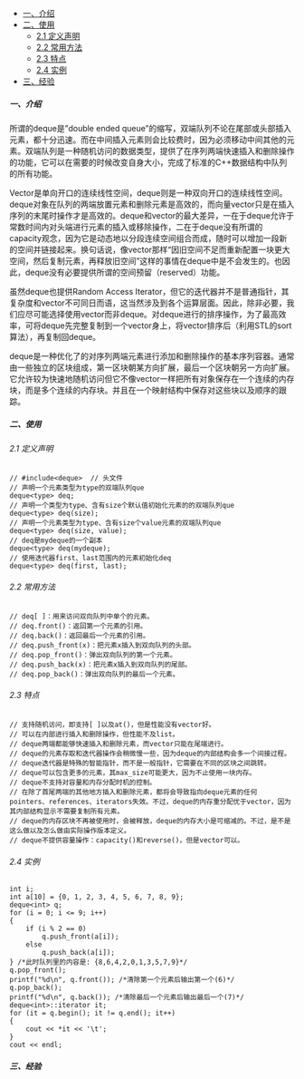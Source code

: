 
- [一、介绍](#一介绍)
- [二、使用](#二使用)
  - [2.1 定义声明](#21-定义声明)
  - [2.2 常用方法](#22-常用方法)
  - [2.3 特点](#23-特点)
  - [2.4 实例](#24-实例)
- [三、经验](#三经验)

##### 一、介绍
所谓的deque是”double ended queue”的缩写，双端队列不论在尾部或头部插入元素，都十分迅速。而在中间插入元素则会比较费时，因为必须移动中间其他的元素。双端队列是一种随机访问的数据类型，提供了在序列两端快速插入和删除操作的功能，它可以在需要的时候改变自身大小，完成了标准的C++数据结构中队列的所有功能。 

Vector是单向开口的连续线性空间，deque则是一种双向开口的连续线性空间。deque对象在队列的两端放置元素和删除元素是高效的，而向量vector只是在插入序列的末尾时操作才是高效的。deque和vector的最大差异，一在于deque允许于常数时间内对头端进行元素的插入或移除操作，二在于deque没有所谓的capacity观念，因为它是动态地以分段连续空间组合而成，随时可以增加一段新的空间并链接起来。换句话说，像vector那样“因旧空间不足而重新配置一块更大空间，然后复制元素，再释放旧空间”这样的事情在deque中是不会发生的。也因此，deque没有必要提供所谓的空间预留（reserved）功能。 

虽然deque也提供Random Access Iterator，但它的迭代器并不是普通指针，其复杂度和vector不可同日而语，这当然涉及到各个运算层面。因此，除非必要，我们应尽可能选择使用vector而非deque。对deque进行的排序操作，为了最高效率，可将deque先完整复制到一个vector身上，将vector排序后（利用STL的sort算法），再复制回deque。 

deque是一种优化了的对序列两端元素进行添加和删除操作的基本序列容器。通常由一些独立的区块组成，第一区块朝某方向扩展，最后一个区块朝另一方向扩展。它允许较为快速地随机访问但它不像vector一样把所有对象保存在一个连续的内存块，而是多个连续的内存块。并且在一个映射结构中保存对这些块以及顺序的跟踪。

##### 二、使用
###### 2.1 定义声明
```
// #include<deque>  // 头文件
// 声明一个元素类型为type的双端队列que
deque<type> deq;
// 声明一个类型为type、含有size个默认值初始化元素的的双端队列que
deque<type> deq(size);
// 声明一个元素类型为type、含有size个value元素的双端队列que
deque<type> deq(size, value);
// deq是mydeque的一个副本
deque<type> deq(mydeque);
// 使用迭代器first、last范围内的元素初始化deq
deque<type> deq(first, last);
```
###### 2.2 常用方法
```
// deq[ ]：用来访问双向队列中单个的元素。
// deq.front()：返回第一个元素的引用。
// deq.back()：返回最后一个元素的引用。
// deq.push_front(x)：把元素x插入到双向队列的头部。
// deq.pop_front()：弹出双向队列的第一个元素。
// deq.push_back(x)：把元素x插入到双向队列的尾部。
// deq.pop_back()：弹出双向队列的最后一个元素。
```
###### 2.3 特点
```
// 支持随机访问，即支持[ ]以及at()，但是性能没有vector好。
// 可以在内部进行插入和删除操作，但性能不及list。
// deque两端都能够快速插入和删除元素，而vector只能在尾端进行。
// deque的元素存取和迭代器操作会稍微慢一些，因为deque的内部结构会多一个间接过程。
// deque迭代器是特殊的智能指针，而不是一般指针，它需要在不同的区块之间跳转。
// deque可以包含更多的元素，其max_size可能更大，因为不止使用一块内存。
// deque不支持对容量和内存分配时机的控制。
// 在除了首尾两端的其他地方插入和删除元素，都将会导致指向deque元素的任何pointers、references、iterators失效。不过，deque的内存重分配优于vector，因为其内部结构显示不需要复制所有元素。
// deque的内存区块不再被使用时，会被释放，deque的内存大小是可缩减的。不过，是不是这么做以及怎么做由实际操作版本定义。
// deque不提供容量操作：capacity()和reverse()，但是vector可以。
```
###### 2.4 实例
```
int i;
int a[10] = {0, 1, 2, 3, 4, 5, 6, 7, 8, 9};
deque<int> q;
for (i = 0; i <= 9; i++)
{
    if (i % 2 == 0)
        q.push_front(a[i]);
    else
        q.push_back(a[i]);
} /*此时队列里的内容是: {8,6,4,2,0,1,3,5,7,9}*/
q.pop_front();
printf("%d\n", q.front()); /*清除第一个元素后输出第一个(6)*/
q.pop_back();
printf("%d\n", q.back()); /*清除最后一个元素后输出最后一个(7)*/
deque<int>::iterator it;
for (it = q.begin(); it != q.end(); it++)
{
    cout << *it << '\t';
}
cout << endl;
```
##### 三、经验
